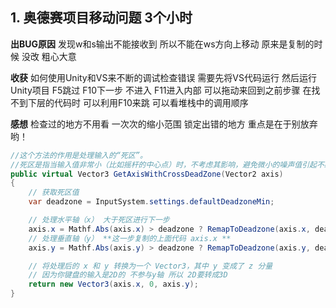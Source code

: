 
## 1. 奥德赛项目移动问题 3个小时

**出BUG原因**
发现w和s输出不能接收到 所以不能在ws方向上移动 
原来是复制的时候 没改 粗心大意

**收获**
如何使用Unity和VS来不断的调试检查错误 
需要先将VS代码运行 然后运行Unity项目
F5跳过 F10下一步 不进入 F11进入内部 可以拖动来回到之前步骤 
在找不到下层的代码时 可以利用F10来跳
可以看堆栈中的调用顺序

**感想**
检查过的地方不用看 一次次的缩小范围 锁定出错的地方
重点是在于别放弃哟！

``` c#
//这个方法的作用是处理输入的“死区”。
//死区是指当输入值非常小（比如摇杆的中心点）时，不考虑其影响，避免微小的噪声值引起不必要的移动
public virtual Vector3 GetAxisWithCrossDeadZone(Vector2 axis)
{
    // 获取死区值
    var deadzone = InputSystem.settings.defaultDeadzoneMin;

    // 处理水平轴（x） 大于死区进行下一步
    axis.x = Mathf.Abs(axis.x) > deadzone ? RemapToDeadzone(axis.x, deadzone) : 0;
    // 处理垂直轴（y） **这一步复制的上面代码 axis.x **
    axis.y = Mathf.Abs(axis.y) > deadzone ? RemapToDeadzone(axis.y, deadzone) : 0;

    // 将处理后的 x 和 y 转换为一个 Vector3，其中 y 变成了 z 分量
    // 因为你键盘的输入是2D的 不参与y轴 所以 2D要转成3D
    return new Vector3(axis.x, 0, axis.y); 
}
```